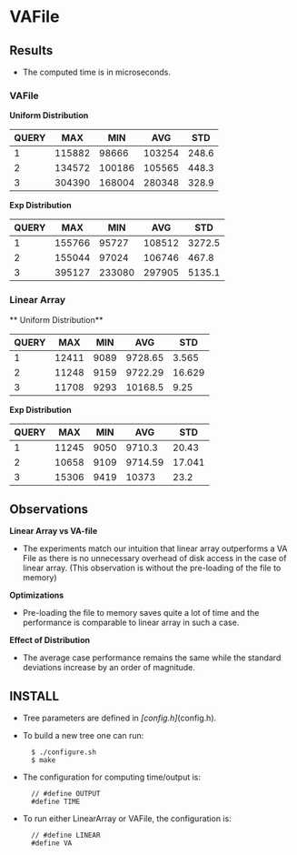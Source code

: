 # VAFile

## Results
- The computed time is in microseconds.

### VAFile

**Uniform Distribution**

QUERY  | MAX    | MIN    | AVG       | STD
------ | ------ | -----  | --------- | --------
1      | 115882 | 98666  | 103254    | 248.6
2      | 134572 | 100186 | 105565    | 448.3
3      | 304390 | 168004 | 280348    | 328.9

**Exp Distribution**

QUERY  | MAX    | MIN    | AVG       | STD
------ | ------ | -----  | --------- | --------
1      | 155766 | 95727  | 108512    | 3272.5
2      | 155044 | 97024  | 106746    | 467.8
3      | 395127 | 233080 | 297905    | 5135.1

### Linear Array

** Uniform Distribution**

QUERY  | MAX    | MIN   | AVG       | STD
------ | ------ | ----- | --------- | --------
1      | 12411  | 9089  | 9728.65   | 3.565
2      | 11248  | 9159  | 9722.29   | 16.629
3      | 11708  | 9293  | 10168.5   | 9.25

**Exp Distribution**

QUERY  | MAX    | MIN   | AVG       | STD
------ | ------ | ----- | --------- | --------
1      | 11245  | 9050  | 9710.3    | 20.43
2      | 10658  | 9109  | 9714.59   | 17.041
3      | 15306  | 9419  | 10373     | 23.2


## Observations

**Linear Array vs VA-file**
- The experiments match our intuition that linear array outperforms a VA File as there is no unnecessary overhead of disk access in the case of linear array. (This observation is without the pre-loading of the file to memory)

**Optimizations**
- Pre-loading the file to memory saves quite a lot of time and the performance is comparable to linear array in such a case.

**Effect of Distribution**
- The average case performance remains the same while the standard deviations increase by an order of magnitude.

## INSTALL

- Tree parameters are defined in *[config.h]*(config.h).

- To build a new tree one can run:

        $ ./configure.sh
        $ make

- The configuration for computing time/output is:

        // #define OUTPUT
        #define TIME

- To run either LinearArray or VAFile, the configuration is:

        // #define LINEAR
        #define VA

